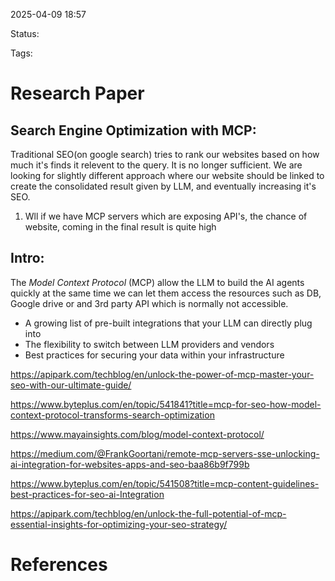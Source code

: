 2025-04-09 18:57

Status:

Tags:


# Research Paper


## Search Engine Optimization with MCP: 
Traditional SEO(on google search) tries to rank our websites based on how much it's finds it relevent to the query. It is no longer sufficient. We are looking for slightly different approach where our website should be linked to create the consolidated result given by LLM, and eventually increasing it's SEO.

1. Wll if we have MCP servers which are exposing API's, the chance of website, coming in the final result is quite high 





## Intro: 
The *Model Context Protocol* (MCP) allow the LLM to build the AI agents quickly at the same time we can let them access the resources such as DB, Google drive or and 3rd party API which is normally not accessible.
- A growing list of pre-built integrations that your LLM can directly plug into
- The flexibility to switch between LLM providers and vendors
- Best practices for securing your data within your infrastructure


https://apipark.com/techblog/en/unlock-the-power-of-mcp-master-your-seo-with-our-ultimate-guide/

https://www.byteplus.com/en/topic/541841?title=mcp-for-seo-how-model-context-protocol-transforms-search-optimization

https://www.mayainsights.com/blog/model-context-protocol/

https://medium.com/@FrankGoortani/remote-mcp-servers-sse-unlocking-ai-integration-for-websites-apps-and-seo-baa86b9f799b

https://www.byteplus.com/en/topic/541508?title=mcp-content-guidelines-best-practices-for-seo-ai-Integration

https://apipark.com/techblog/en/unlock-the-full-potential-of-mcp-essential-insights-for-optimizing-your-seo-strategy/





# References
